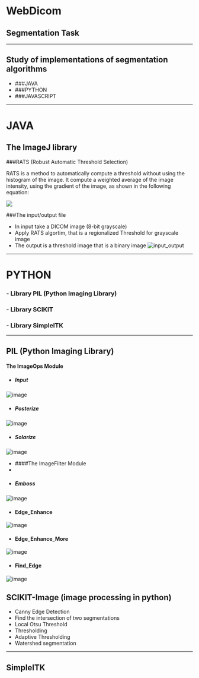 # WebDicom



## Segmentation Task
---

## Study of implementations of segmentation algorithms


 

- ###JAVA
- ###PYTHON
- ###JAVASCRIPT

---

# JAVA

## The ImageJ library



###RATS (Robust Automatic Threshold Selection)

RATS is a method to automatically compute a threshold without using the histogram of the image.
It compute a weighted average of the image intensity, using the gradient of the image, as shown in the following equation:

![](https://raw.github.com/cvdlab-cg/442999/master/progetto/immagini/sommatoria.jpg)

###The input/output file
 - In input take a DICOM image (8-bit grayscale)
 - Apply RATS algortim, that is a regionalized Threshold for grayscale image 
 - The output is a threshold image that is a binary image 
 ![input_output](https://raw.github.com/cvdlab-cg/442999/master/progetto/immagini/input_output.jpeg)

 ---
 
# PYTHON

### - Library PIL (Python Imaging  Library)
### - Library SCIKIT
### - Library SimpleITK

---

## PIL (Python Imaging Library)

#### The ImageOps Module

 - ##### Input
 
 ![image](https://raw.github.com/cvdlab-cg/442999/master/progetto/PIL/Cartilagini.png)

  - ##### **Posterize**
  
   ![image](https://raw.github.com/cvdlab-cg/442999/master/progetto/PIL/posterize_PIL.png)
   
   
  - ##### **Solarize**
  
  ![image](https://raw.github.com/cvdlab-cg/442999/master/progetto/PIL/solarize_PIL.png)  

- ####The ImageFilter Module
- 
 - ##### **Emboss** 
 
 ![image](https://raw.github.com/cvdlab-cg/442999/master/progetto/PIL/Emboss_PIL.png)
 
 - #### **Edge_Enhance**
 
  ![image](https://raw.github.com/cvdlab-cg/442999/master/progetto/PIL/edge_enhance_PIL.png)
  
  
 - #### **Edge_Enhance_More** 
 
 ![image](https://raw.github.com/cvdlab-cg/442999/master/progetto/PIL/enhance_more.png)
 
 
 - #### **Find_Edge**
  
 ![image](https://raw.github.com/cvdlab-cg/442999/master/progetto/PIL/Find_Edges_PIL.png)


## SCIKIT-Image (image processing in python)

- Canny Edge Detection
- Find the intersection of two segmentations
- Local Otsu Threshold
- Thresholding
- Adaptive Thresholding
- Watershed segmentation


---

## SimpleITK






 
 

